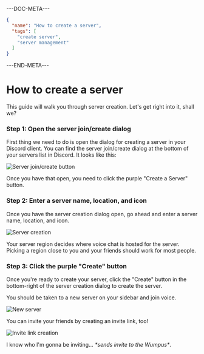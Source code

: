 ---DOC-META---
```json
{
  "name": "How to create a server",
  "tags": [
    "create server",
    "server management"
  ]
}
```
---END-META---

# How to create a server
This guide will walk you through server creation. Let's get right into it, shall we?

### Step 1: Open the server join/create dialog
First thing we need to do is open the dialog for creating a server in your Discord client.
You can find the server join/create dialog at the bottom of your servers list in Discord. It looks like this:

![Server join/create button](http://i.imgur.com/X4n4Ztp.png)

Once you have that open, you need to click the purple "Create a Server" button.

### Step 2: Enter a server name, location, and icon
Once you have the server creation dialog open, go ahead and enter a server name, location, and icon.

![Server creation](http://i.imgur.com/NaxEw76.png)

Your server region decides where voice chat is hosted for the server.
Picking a region close to you and your friends should work for most people.

### Step 3: Click the purple "Create" button
Once you're ready to create your server, click the "Create" button in the bottom-right of the server creation dialog to create the server.

You should be taken to a new server on your sidebar and join voice.

![New server](http://i.imgur.com/P4GGR94.png)

You can invite your friends by creating an invite link, too!

![Invite link creation](http://i.imgur.com/MGMWOPt.png)

I know who I'm gonna be inviting... <em>\*sends invite to the Wumpus\*</em>.
